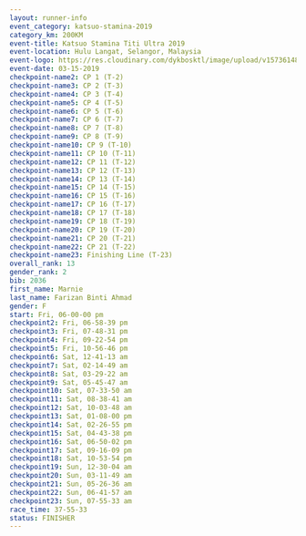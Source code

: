 ```yaml
---
layout: runner-info 
event_category: katsuo-stamina-2019 
category_km: 200KM 
event-title: Katsuo Stamina Titi Ultra 2019 
event-location: Hulu Langat, Selangor, Malaysia 
event-logo: https://res.cloudinary.com/dykbosktl/image/upload/v1573614825/Logo/Logo_p7ft6n.png
event-date: 03-15-2019 
checkpoint-name2: CP 1 (T-2) 
checkpoint-name3: CP 2 (T-3) 
checkpoint-name4: CP 3 (T-4) 
checkpoint-name5: CP 4 (T-5) 
checkpoint-name6: CP 5 (T-6) 
checkpoint-name7: CP 6 (T-7) 
checkpoint-name8: CP 7 (T-8) 
checkpoint-name9: CP 8 (T-9) 
checkpoint-name10: CP 9 (T-10) 
checkpoint-name11: CP 10 (T-11) 
checkpoint-name12: CP 11 (T-12) 
checkpoint-name13: CP 12 (T-13) 
checkpoint-name14: CP 13 (T-14) 
checkpoint-name15: CP 14 (T-15) 
checkpoint-name16: CP 15 (T-16) 
checkpoint-name17: CP 16 (T-17) 
checkpoint-name18: CP 17 (T-18) 
checkpoint-name19: CP 18 (T-19) 
checkpoint-name20: CP 19 (T-20) 
checkpoint-name21: CP 20 (T-21) 
checkpoint-name22: CP 21 (T-22) 
checkpoint-name23: Finishing Line (T-23) 
overall_rank: 13
gender_rank: 2
bib: 2036
first_name: Marnie
last_name: Farizan Binti Ahmad
gender: F
start: Fri, 06-00-00 pm
checkpoint2: Fri, 06-58-39 pm
checkpoint3: Fri, 07-48-31 pm
checkpoint4: Fri, 09-22-54 pm
checkpoint5: Fri, 10-56-46 pm
checkpoint6: Sat, 12-41-13 am
checkpoint7: Sat, 02-14-49 am
checkpoint8: Sat, 03-29-22 am
checkpoint9: Sat, 05-45-47 am
checkpoint10: Sat, 07-33-50 am
checkpoint11: Sat, 08-38-41 am
checkpoint12: Sat, 10-03-48 am
checkpoint13: Sat, 01-08-00 pm
checkpoint14: Sat, 02-26-55 pm
checkpoint15: Sat, 04-43-38 pm
checkpoint16: Sat, 06-50-02 pm
checkpoint17: Sat, 09-16-09 pm
checkpoint18: Sat, 10-53-54 pm
checkpoint19: Sun, 12-30-04 am
checkpoint20: Sun, 03-11-49 am
checkpoint21: Sun, 05-26-36 am
checkpoint22: Sun, 06-41-57 am
checkpoint23: Sun, 07-55-33 am
race_time: 37-55-33
status: FINISHER
---
```

